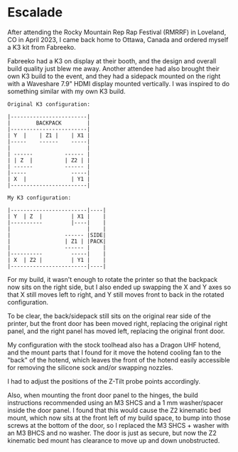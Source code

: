 # Escalade

After attending the Rocky Mountain Rep Rap Festival (RMRRF) in Loveland, CO in April 2023, I came back home to Ottawa, Canada and ordered myself a K3 kit from Fabreeko.

Fabreeko had a K3 on display at their booth, and the design and overall build quality just blew me away.
Another attendee had also brought their own K3 build to the event, and they had a sidepack mounted on the right with a Waveshare 7.9" HDMI display mounted vertically.
I was inspired to do something similar with my own K3 build.

```
Original K3 configuration:

|------------------------|
|        BACKPACK        |
|------------------------|
| Y  |    | Z1 |    | X1 |
|-----    ------    -----|
|                        |
| ------          ------ |
| | Z  |          | Z2 | |
| ------          ------ |
|-----              -----|
| X  |              | Y1 |
|------------------------|

My K3 configuration:

|------------------------|----|
| Y  | Z  |         | X1 |    |
|----------         |----|    |
|                        |    |
|                 ------ |SIDE|
|                 | Z1 | |PACK|
|                 ------ |    |
|----------         -----|    |
| X  | Z2 |         | Y1 |    |
|------------------------|----|
```

For my build, it wasn't enough to rotate the printer so that the backpack now sits on the right side, but I also ended up swapping the X and Y axes so that X still moves left to right, and Y still moves front to back in the rotated configuration.

To be clear, the back/sidepack still sits on the original rear side of the printer, but the front door has been moved right, replacing the original right panel, and the right panel has moved left, replacing the original front door.

My configuration with the stock toolhead also has a Dragon UHF hotend, and the mount parts that I found for it move the hotend cooling fan to the "back" of the hotend, which leaves the front of the hotend easily accessible for removing the silicone sock and/or swapping nozzles.

I had to adjust the positions of the Z-Tilt probe points accordingly.

Also, when mounting the front door panel to the hinges, the build instructions recommended using an M3 SHCS and a 1 mm washer/spacer inside the door panel. I found that this would cause the Z2 kinematic bed mount, which now sits at the front left of my build space, to bump into those screws at the bottom of the door, so I replaced the M3 SHCS + washer with an M3 BHCS and no washer. The door is just as secure, but now the Z2 kinematic bed mount has clearance to move up and down unobstructed.
